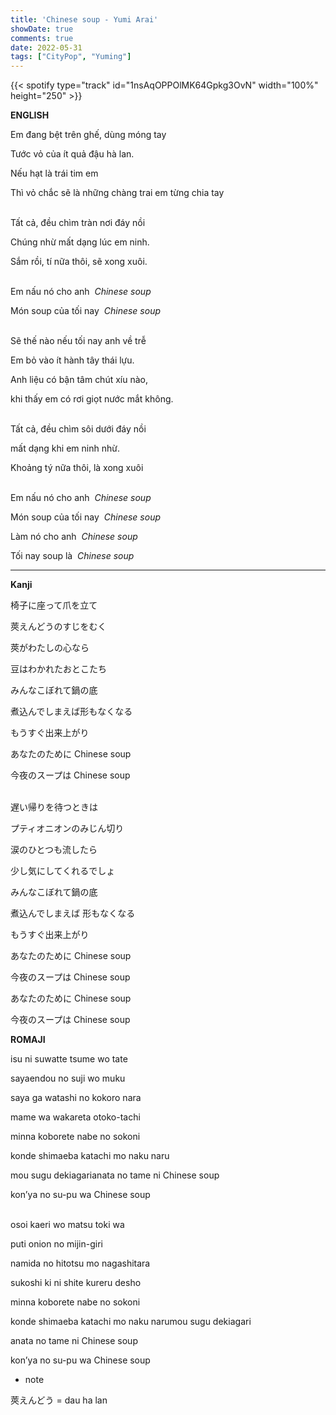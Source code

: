 ```yaml
---
title: 'Chinese soup - Yumi Arai'
showDate: true
comments: true
date: 2022-05-31
tags: ["CityPop", "Yuming"]
---
```


{{< spotify type="track" id="1nsAqOPPOlMK64Gpkg3OvN" width="100%" height="250" >}}

**ENGLISH**

Em đang bệt trên ghế, dùng móng tay

Tước vỏ của ít quả đậu hà lan.

Nếu hạt là trái tim em

Thì vỏ chắc sẽ là những chàng trai em từng chia tay

\
Tất cả, đều chìm tràn nơi đáy nồi 

Chúng nhừ mất dạng lúc em ninh.

Sắm rồi, tí nữa thôi, sẽ xong xuôi.

\
Em nấu nó cho anh  *Chinese soup*

Món soup của tối nay  *Chinese soup*

\
Sẽ thế nào nếu tối nay anh về trễ 

Em bỏ vào ít hành tây thái lựu.

Anh liệu có bận tâm chút xíu nào, 

khi thấy em có rơi giọt nước mắt không.

\
Tất cả, đều chìm sôi dưới đáy nồi

mất dạng khi em ninh nhừ.

Khoảng tý nữa thôi, là xong xuôi


\
Em nấu nó cho anh  *Chinese soup*

Món soup của tối nay  *Chinese soup*

Làm nó cho anh  *Chinese soup*

Tối nay soup là  *Chinese soup*

---
**Kanji**

椅子に座って爪を立て

莢えんどうのすじをむく

莢がわたしの心なら

豆はわかれたおとこたち

みんなこぼれて鍋の底

煮込んでしまえば形もなくなる

もうすぐ出来上がり

あなたのために Chinese soup

今夜のスープは Chinese soup

\
遅い帰りを待つときは

プティオニオンのみじん切り

涙のひとつも流したら

少し気にしてくれるでしょ

みんなこぼれて鍋の底

煮込んでしまえば 形もなくなる

もうすぐ出来上がり

あなたのために Chinese soup

今夜のスープは Chinese soup

あなたのために Chinese soup

今夜のスープは Chinese soup


**ROMAJI**

isu ni suwatte tsume wo tate

sayaendou no suji wo muku

saya ga watashi no kokoro nara

mame wa wakareta otoko-tachi

minna koborete nabe no sokoni

konde shimaeba katachi mo naku naru

mou sugu dekiagarianata no tame ni Chinese soup

kon’ya no su-pu wa Chinese soup


\
osoi kaeri wo matsu toki wa

puti onion no mijin-giri

namida no hitotsu mo nagashitara

sukoshi ki ni shite kureru desho

minna koborete nabe no sokoni

konde shimaeba katachi mo naku narumou sugu dekiagari

anata no tame ni Chinese soup

kon’ya no su-pu wa Chinese soup

* note

莢えんどう = dau ha lan
  
  
